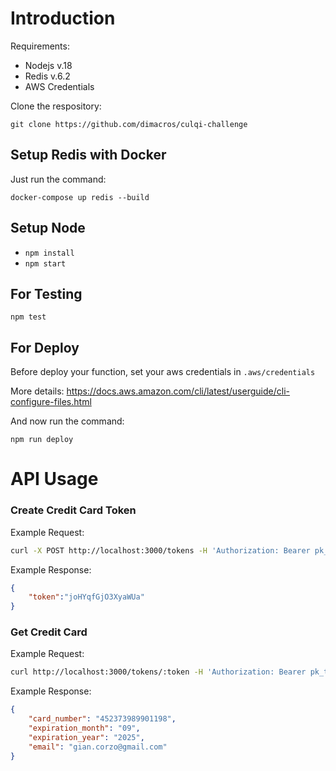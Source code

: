# Introduction

Requirements:

- Nodejs v.18
- Redis v.6.2
- AWS Credentials

Clone the respository:

`git clone https://github.com/dimacros/culqi-challenge`

## Setup Redis with Docker
Just run the command:

`docker-compose up redis --build`

## Setup Node
- `npm install`
- `npm start`

## For Testing
```node
npm test
```

## For Deploy
Before deploy your function, set your aws credentials in `.aws/credentials`

More details: https://docs.aws.amazon.com/cli/latest/userguide/cli-configure-files.html

And now run the command:

```node
npm run deploy
```

# API Usage

### Create Credit Card Token

Example Request:
```bash
curl -X POST http://localhost:3000/tokens -H 'Authorization: Bearer pk_test_AfFnt9A5ZkvSzQYn' --data '{"card_number":"452373989901198","cvv":"123","expiration_month":"09","expiration_year":"2025","email":"gian.corzo@gmail.com"}'
```

Example Response:
```json
{
    "token":"joHYqfGjO3XyaWUa"
}
```

### Get Credit Card
Example Request:
```bash
curl http://localhost:3000/tokens/:token -H 'Authorization: Bearer pk_test_AfFnt9A5ZkvSzQYn'
```

Example Response:
```json
{
	"card_number": "452373989901198",
	"expiration_month": "09",
	"expiration_year": "2025",
	"email": "gian.corzo@gmail.com"
}
```